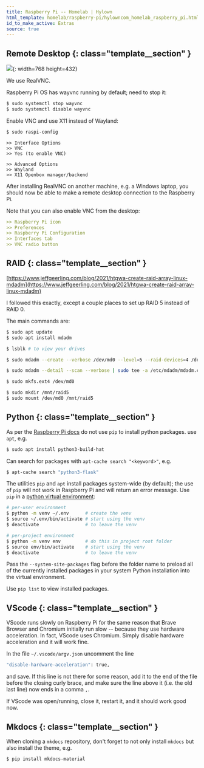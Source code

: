 ```yaml
---
title: Raspberry Pi -- Homelab | Hylown
html_template: homelab/raspberry-pi/hylowncom_homelab_raspberry_pi.html
id_to_make_active: Extras
source: true
---
```


## Remote Desktop {: class="template__section" }


![]({root}assets/remote_desktop.png){: width=768 height=432}


We use RealVNC.

Raspberry Pi OS has wayvnc running by default; need to stop it:

```bash
$ sudo systemctl stop wayvnc
$ sudo systemctl disable wayvnc
```

Enable VNC and use X11 instead of Wayland:

```bash
$ sudo raspi-config
```

```
>> Interface Options
>> VNC 
>> Yes (to enable VNC)

>> Advanced Options
>> Wayland
>> X11 Openbox manager/backend
```

After installing RealVNC on another machine, e.g. a Windows laptop, you should now be able to make a remote desktop connection to the Raspberry Pi.

Note that you can also enable VNC from the desktop: 

```markdown
>> Raspberry Pi icon 
>> Preferences 
>> Raspberry Pi Configuration 
>> Interfaces tab 
>> VNC radio button
```









## RAID {: class="template__section" }

[https://www.jeffgeerling.com/blog/2021/htgwa-create-raid-array-linux-mdadm](https://www.jeffgeerling.com/blog/2021/htgwa-create-raid-array-linux-mdadm)

I followed this exactly, except a couple places to set up RAID 5 instead of RAID 0.

The main commands are:

```bash
$ sudo apt update
$ sudo apt install mdadm

$ lsblk # to view your drives

$ sudo mdadm --create --verbose /dev/md0 --level=5 --raid-devices=4 /dev/sda /dev/sdb /dev/sdc /dev/sdd

$ sudo mdadm --detail --scan --verbose | sudo tee -a /etc/mdadm/mdadm.conf

$ sudo mkfs.ext4 /dev/md0

$ sudo mkdir /mnt/raid5
$ sudo mount /dev/md0 /mnt/raid5
```










## Python {: class="template__section" }

As per the [Raspberry Pi docs](https://www.raspberrypi.com/documentation/computers/os.html#use-python-on-a-raspberry-pi) do not use ```pip``` to install python packages.  use ```apt```, e.g. 

```bash
$ sudo apt install python3-build-hat
```

Can search for packages with ```apt-cache search "<keyword>"```, e.g. 

```bash
$ apt-cache search "python3-flask"
```

The utilities ```pip``` and ```apt``` install packages system-wide (by default); the use of ```pip``` will not work in Raspberry Pi and will return an error message. Use ```pip``` in a [python virtual environment](https://www.raspberrypi.com/documentation/computers/os.html#use-pip-with-virtual-environments): 

```bash
# per-user environment
$ python -m venv ~/.env      # create the venv
$ source ~/.env/bin/activate # start using the venv
$ deactivate                 # to leave the venv

# per-project environment
$ python -m venv env         # do this in project root folder
$ source env/bin/activate    # start using the venv
$ deactivate                 # to leave the venv
```

Pass the ```--system-site-packages``` flag before the folder name to preload all of the currently installed packages in your system Python installation into the virtual environment.

Use ```pip list``` to view installed packages.









## VScode {: class="template__section" }

VScode runs slowly on Raspberry Pi for the same reason that Brave Browser and Chromium initially run slow -- because they use hardware acceleration.  In fact, VScode uses Chromium.  Simply disable hardware acceleration and it will work fine.

In the file ```~/.vscode/argv.json``` uncomment the line 

```bash
"disable-hardware-acceleration": true,
```

and save.  If this line is not there for some reason, add it to the end of the file before the closing curly brace, and make sure the line above it (i.e. the old last line) now ends in a comma ```,```.

If VScode was open/running, close it, restart it, and it should work good now.











## Mkdocs {: class="template__section" }

When cloning a ```mkdocs``` repository, don't forget to not only install ```mkdocs``` but also install the theme, e.g. 

```bash
$ pip install mkdocs-material
```
